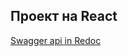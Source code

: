 ## Проект на React

[Swagger api in Redoc](https://redocly.github.io/redoc/?url=https://raw.githubusercontent.com/the-md/YAP-react/blob/main/docs/openapi_api.yaml)